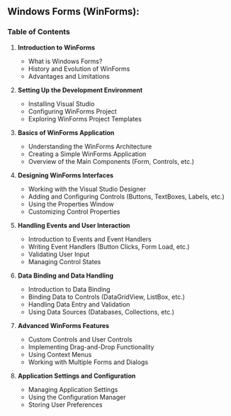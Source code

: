 ## Windows Forms (WinForms):

### Table of Contents

1. **Introduction to WinForms**
   - What is Windows Forms?
   - History and Evolution of WinForms
   - Advantages and Limitations

2. **Setting Up the Development Environment**
   - Installing Visual Studio
   - Configuring WinForms Project
   - Exploring WinForms Project Templates

3. **Basics of WinForms Application**
   - Understanding the WinForms Architecture
   - Creating a Simple WinForms Application
   - Overview of the Main Components (Form, Controls, etc.)

4. **Designing WinForms Interfaces**
   - Working with the Visual Studio Designer
   - Adding and Configuring Controls (Buttons, TextBoxes, Labels, etc.)
   - Using the Properties Window
   - Customizing Control Properties

5. **Handling Events and User Interaction**
   - Introduction to Events and Event Handlers
   - Writing Event Handlers (Button Clicks, Form Load, etc.)
   - Validating User Input
   - Managing Control States

6. **Data Binding and Data Handling**
   - Introduction to Data Binding
   - Binding Data to Controls (DataGridView, ListBox, etc.)
   - Handling Data Entry and Validation
   - Using Data Sources (Databases, Collections, etc.)

7. **Advanced WinForms Features**
   - Custom Controls and User Controls
   - Implementing Drag-and-Drop Functionality
   - Using Context Menus
   - Working with Multiple Forms and Dialogs

8. **Application Settings and Configuration**
   - Managing Application Settings
   - Using the Configuration Manager
   - Storing User Preferences
